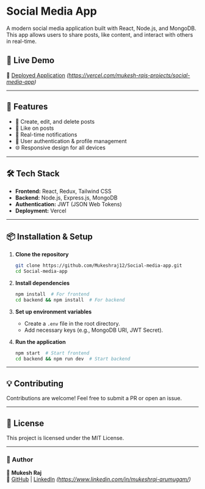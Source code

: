 # Social Media App

A modern social media application built with React, Node.js, and MongoDB. This app allows users to share posts, like content, and interact with others in real-time.

## 🚀 Live Demo
🔗 [Deployed Application](#) *(https://vercel.com/mukesh-rajs-projects/social-media-app)*

---

## 📌 Features
- 📝 Create, edit, and delete posts
- 💬 Like on posts
- 🔔 Real-time notifications
- 👤 User authentication & profile management
- 🌐 Responsive design for all devices

---

## 🛠️ Tech Stack
- **Frontend:** React, Redux, Tailwind CSS
- **Backend:** Node.js, Express.js, MongoDB
- **Authentication:** JWT (JSON Web Tokens)
- **Deployment:** Vercel

---

## 📦 Installation & Setup

1. **Clone the repository**
   ```bash
   git clone https://github.com/Mukeshraj12/Social-media-app.git
   cd Social-media-app
   ```

2. **Install dependencies**
   ```bash
   npm install  # For frontend
   cd backend && npm install  # For backend
   ```

3. **Set up environment variables**
   - Create a `.env` file in the root directory.
   - Add necessary keys (e.g., MongoDB URI, JWT Secret).

4. **Run the application**
   ```bash
   npm start  # Start frontend
   cd backend && npm run dev  # Start backend
   ```

---

## 💡 Contributing
Contributions are welcome! Feel free to submit a PR or open an issue.

---

## 📄 License
This project is licensed under the MIT License.

---

### 🎯 Author
👤 **Mukesh Raj**  
🔗 [GitHub](https://github.com/Mukeshraj12) | [LinkedIn](#) *(https://www.linkedin.com/in/mukeshraj-arumugam/)*
